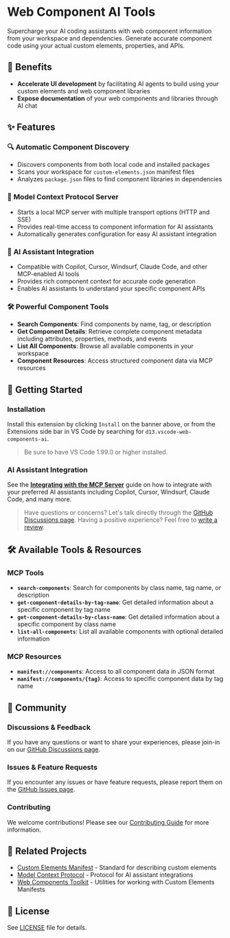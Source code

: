 # Web Component AI Tools

Supercharge your AI coding assistants with web component information from your workspace and dependencies. Generate accurate component code using your actual custom elements, properties, and APIs.

## 🚀 Benefits

- **Accelerate UI development** by facilitating AI agents to build using your custom elements and web component libraries
- **Expose documentation** of your web components and libraries through AI chat

## ✨ Features

### 🔍 **Automatic Component Discovery**

- Discovers components from both local code and installed packages
- Scans your workspace for `custom-elements.json` manifest files
- Analyzes `package.json` files to find component libraries in dependencies

### 📡 **Model Context Protocol Server**

- Starts a local MCP server with multiple transport options (HTTP and SSE)
- Provides real-time access to component information for AI assistants
- Automatically generates configuration for easy AI assistant integration

### 🤖 **AI Assistant Integration**

- Compatible with Copilot, Cursor, Windsurf, Claude Code, and other MCP-enabled AI tools
- Provides rich component context for accurate code generation
- Enables AI assistants to understand your specific component APIs

### 🛠️ **Powerful Component Tools**

- **Search Components**: Find components by name, tag, or description
- **Get Component Details**: Retrieve complete component metadata including attributes, properties, methods, and events
- **List All Components**: Browse all available components in your workspace
- **Component Resources**: Access structured component data via MCP resources

## 🚀 Getting Started

### Installation

Install this extension by clicking `Install` on the banner above, or from the Extensions side bar in VS Code by searching for `d13.vscode-web-components-ai`.

> Be sure to have VS Code 1.99.0 or higher installed.

### AI Assistant Integration

See the **[Integrating with the MCP Server](https://github.com/d13/vscode-web-components-ai/blob/main/docs/configure-mcp.md)** guide on how to integrate with your preferred AI assistants including Copilot, Cursor, Windsurf, Claude Code, and many more.

> Have questions or concerns? Let's talk directly through the [GitHub Discussions page](https://github.com/d13/vscode-web-components-ai/discussions). Having a positive experience? Feel free to [write a review](https://marketplace.visualstudio.com/items?itemName=d13.vscode-web-components-ai&ssr=false#review-details).

## 🛠️ Available Tools & Resources

### MCP Tools

- **`search-components`**: Search for components by class name, tag name, or description
- **`get-component-details-by-tag-name`**: Get detailed information about a specific component by tag name
- **`get-component-details-by-class-name`**: Get detailed information about a specific component by class name
- **`list-all-components`**: List all available components with optional detailed information

### MCP Resources

- **`manifest://components`**: Access to all component data in JSON format
- **`manifest://components/{tag}`**: Access to specific component data by tag name

## 🤝 Community

### Discussions & Feedback

If you have any questions or want to share your experiences, please join-in on our [GitHub Discussions page](https://github.com/d13/vscode-web-components-ai/discussions).

### Issues & Feature Requests

If you encounter any issues or have feature requests, please report them on the [GitHub Issues page](https://github.com/d13/vscode-web-components-ai/issues).

### Contributing

We welcome contributions! Please see our [Contributing Guide](https://github.com/d13/vscode-web-components-ai/blob/main/CONTRIBUTING.md) for more information.

## 🔗 Related Projects

- [Custom Elements Manifest](https://custom-elements-manifest.open-wc.org/) - Standard for describing custom elements
- [Model Context Protocol](https://modelcontextprotocol.io/) - Protocol for AI assistant integrations
- [Web Components Toolkit](https://wc-toolkit.com/) - Utilities for working with Custom Elements Manifests

## 📝 License

See [LICENSE](LICENSE) file for details.
